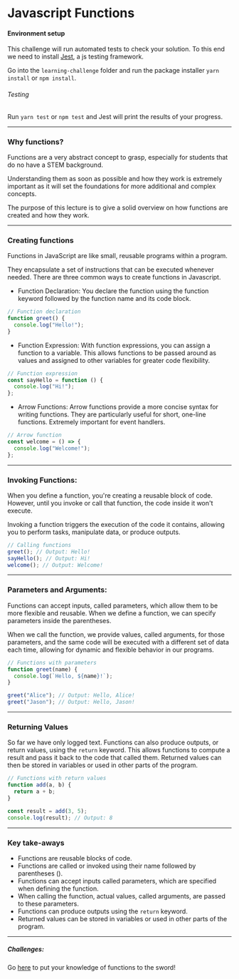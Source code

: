 # Javascript Functions

#### Environment setup

This challenge will run automated tests to check your solution. To this end we need to install [Jest](https://jestjs.io/), a js testing framework.

Go into the `learning-challenge` folder and run the package installer `yarn install` or `npm install`.

###### Testing

Run `yarn test` or `npm test` and Jest will print the results of your progress.

---

### Why functions?

Functions are a very abstract concept to grasp, especially for students that do no have a STEM background.

Understanding them as soon as possible and how they work is extremely important as it will set the foundations for more additional and complex concepts.

The purpose of this lecture is to give a solid overview on how functions are created and how they work.

---

### Creating functions

Functions in JavaScript are like small, reusable programs within a program.

They encapsulate a set of instructions that can be executed whenever needed. There are three common ways to create functions in Javascript.

- Function Declaration: You declare the function using the function keyword followed by the function name and its code block.

```js
// Function declaration
function greet() {
  console.log("Hello!");
}
```

- Function Expression: With function expressions, you can assign a function to a variable. This allows functions to be passed around as values and assigned to other variables for greater code flexibility.

```js
// Function expression
const sayHello = function () {
  console.log("Hi!");
};
```

- Arrow Functions: Arrow functions provide a more concise syntax for writing functions. They are particularly useful for short, one-line functions. Extremely important for event handlers.

```js
// Arrow function
const welcome = () => {
  console.log("Welcome!");
};
```

---

### Invoking Functions:

When you define a function, you're creating a reusable block of code. 
However, until you invoke or call that function, the code inside it won't execute. 

Invoking a function triggers the execution of the code it contains, allowing you to perform tasks, manipulate data, or produce outputs.

```js
// Calling functions
greet(); // Output: Hello!
sayHello(); // Output: Hi!
welcome(); // Output: Welcome!
```

---

### Parameters and Arguments:

Functions can accept inputs, called parameters, which allow them to be more flexible and reusable.
When we define a function, we can specify parameters inside the parentheses.

When we call the function, we provide values, called arguments, for those parameters, and the same code will be executed with a different set of data each time, allowing for dynamic and flexible behavior in our programs.

```js
// Functions with parameters
function greet(name) {
  console.log(`Hello, ${name}!`);
}

greet("Alice"); // Output: Hello, Alice!
greet("Jason"); // Output: Hello, Jason!
```

---

### Returning Values

So far we have only logged text.
Functions can also produce outputs, or return values, using the `return` keyword.
This allows functions to compute a result and pass it back to the code that called them. Returned values can then be stored in variables or used in other parts of the program.

```js
// Functions with return values
function add(a, b) {
  return a + b;
}

const result = add(3, 5);
console.log(result); // Output: 8
```

---

### Key take-aways

- Functions are reusable blocks of code.
- Functions are called or invoked using their name followed by parentheses ().
- Functions can accept inputs called parameters, which are specified when defining the function.
- When calling the function, actual values, called arguments, are passed to these parameters.
- Functions can produce outputs using the `return` keyword.
- Returned values can be stored in variables or used in other parts of the program.

---

##### Challenges:

Go [here](./src//challenges.js) to put your knowledge of functions to the sword!
